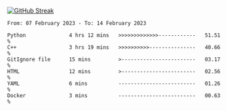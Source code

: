 [![GitHub Streak](https://streak-stats.demolab.com?user=renren-017&theme=sea&hide_border=true&background=DD272700)](https://git.io/streak-stats)

<!--START_SECTION:waka-->

```text
From: 07 February 2023 - To: 14 February 2023

Python              4 hrs 12 mins   >>>>>>>>>>>>>------------   51.51 %
C++                 3 hrs 19 mins   >>>>>>>>>>---------------   40.66 %
GitIgnore file      15 mins         >------------------------   03.17 %
HTML                12 mins         >------------------------   02.56 %
YAML                6 mins          -------------------------   01.26 %
Docker              3 mins          -------------------------   00.63 %
```

<!--END_SECTION:waka-->
